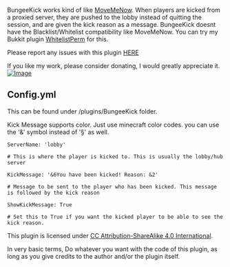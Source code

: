 BungeeKick works kind of like [MoveMeNow](http://www.spigotmc.org/resources/movemenow.17/). When players are kicked from a proxied server, they are pushed to the lobby instead of quitting the session, and are given the kick reason as a message. BungeeKick doesnt have the Blacklist/Whitelist compatibility like MoveMeNow. You can try my Bukkit plugin [WhitelistPerm](http://www.spigotmc.org/resources/whitelistperm.1309/) for this.

Please report any issues with this plugin [HERE](https://github.com/vik1395/BungeeKick-Minecraft/issues)

If you like my work, please consider donating, I would greatly appreciate it. [![Image](https://www.paypalobjects.com/en_US/i/btn/btn_donate_LG.gif)](https://www.paypal.com/cgi-bin/webscr?cmd=_donations&business=vik1395lp%40gmail%2ecom&lc=US&item_name=Spigot%20Plugins&item_number=LegitPlay%2enet%20Plugin%20Dev&no_note=0&currency_code=USD&bn=PP%2dDonationsBF%3abtn_donateCC_LG%2egif%3aNonHostedGuest)

**Config.yml**
-------------
This can be found under /plugins/BungeeKick folder.

Kick Message supports color. Just use minecraft color codes. you can use the '&' symbol instead of '§' as well.

    ServerName: 'lobby'
    
    # This is where the player is kicked to. This is usually the lobby/hub server
    
    KickMessage: '&6You have been kicked! Reason: &2'
    
    # Message to be sent to the player who has been kicked. This message is followed by the kick reason
    
    ShowKickMessage: True
    
    # Set this to True if you want the kicked player to be able to see the kick reason.

This plugin is licensed under [CC Attribution-ShareAlike 4.0 International](http://creativecommons.org/licenses/by-nc-sa/4.0/deed.en_US). 

In very basic terms, Do whatever you want with the code of this plugin, as long as you give credits to the author and/or the plugin itself.
